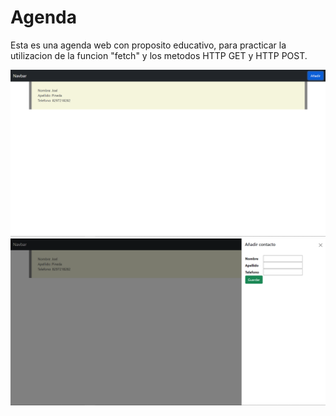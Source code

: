# Agenda
Esta es una agenda web con proposito educativo, para practicar la utilizacion de la funcion "fetch" y los metodos HTTP GET y HTTP POST.

![Mi captura de pantalla](index.png)
![Mi captura de pantalla](añadir.png)